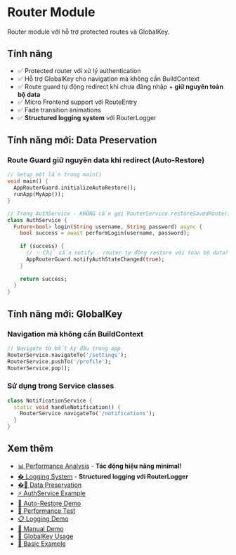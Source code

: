 # Router Module

Router module với hỗ trợ protected routes và GlobalKey<NavigatorState>.

## Tính năng

- ✅ Protected router với xử lý authentication
- ✅ Hỗ trợ GlobalKey<NavigatorState> cho navigation mà không cần BuildContext
- ✅ Route guard tự động redirect khi chưa đăng nhập + **giữ nguyên toàn bộ data**
- ✅ Micro Frontend support với RouteEntry
- ✅ Fade transition animations
- ✅ **Structured logging system** với RouterLogger

## Tính năng mới: Data Preservation

### Route Guard giữ nguyên data khi redirect (Auto-Restore)

```dart
// Setup một lần trong main()
void main() {
  AppRouterGuard.initializeAutoRestore();
  runApp(MyApp());
}

// Trong AuthService - KHÔNG cần gọi RouterService.restoreSavedRoute() nữa!
class AuthService {
  Future<bool> login(String username, String password) async {
    bool success = await performLogin(username, password);
    
    if (success) {
      // ✨ Chỉ cần notify - router tự động restore với toàn bộ data!
      AppRouterGuard.notifyAuthStateChanged(true);
    }
    
    return success;
  }
}
```

## Tính năng mới: GlobalKey<NavigatorState>

### Navigation mà không cần BuildContext

```dart
// Navigate từ bất kỳ đâu trong app
RouterService.navigateTo('/settings');
RouterService.pushTo('/profile');
RouterService.pop();
```

### Sử dụng trong Service classes

```dart
class NotificationService {
  static void handleNotification() {
    RouterService.navigateTo('/notifications');
  }
}
```

## Xem thêm

- [📊 Performance Analysis](PERFORMANCE_ANALYSIS.md) - **Tác động hiệu năng minimal!**
- [� Logging System](LOGGING.md) - **Structured logging với RouterLogger**
- [�🔧 Data Preservation](DATA_PRESERVATION.md)
- [⚡ AuthService Example](example/auth_service_example.dart)
- [🚀 Auto-Restore Demo](example/auto_restore_demo.dart)
- [🧪 Performance Test](example/performance_test_demo.dart)
- [📋 Logging Demo](example/logging_demo.dart)
- [📝 Manual Demo](example/data_preservation_demo.dart)
- [🔑 GlobalKey Usage](GLOBALKEY_USAGE.md)
- [💫 Basic Example](example/main.dart)